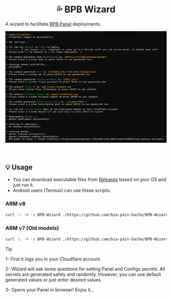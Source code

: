 <h1 align="center">💦 BPB Wizard</h1>

A wizard to facilitate [BPB Panel](https://github.com/bia-pain-bache/BPB-Worker-Panel) deployments.

<p align="center">
  <img src="assets/wizard.jpg">
</p>
<br>

## 💡 Usage

- You can download executable files from [Releases](https://github.com/bia-pain-bache/BPB-Wizard/releases) based on your OS and just run it.
- Android users (Termux) can use these scripts:

### ARM v8

```bash
curl -L -# -o BPB-Wizard ./https://github.com/bia-pain-bache/BPB-Wizard/releases/latest/download/BPB-Wizard-linux-arm64 && chmod +x BPB-Wizard && ./BPB-Wizard
```

### ARM v7 (Old models)

```bash
curl -L -# -o BPB-Wizard ./https://github.com/bia-pain-bache/BPB-Wizard/releases/latest/download/BPB-Wizard-linux-arm && chmod +x BPB-Wizard && ./BPB-Wizard
```

> [!TIP]
> 1- First it logs you in your Cloudflare account.
>
> 2- Wizard will ask some questions for setting Panel and Configs secrets. All secrets are generated safely and randomly. However, you can use default generated values or just enter desired values.
>
> 3- Opens your Panel in browser! Enjoy it...
